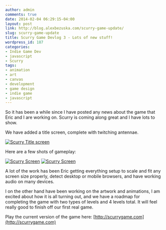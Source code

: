 ```yaml
---
author: admin
comments: true
date: 2014-02-04 06:29:15-04:00
layout: post
link: http://blog.alexbezuska.com/scurry-game-update/
slug: scurry-game-update
title: Scurry Game Devlog 3 - Lots of new stuff!
wordpress_id: 187
categories:
- Indie Game Dev
- javascript
- Scurry
tags:
- animation
- art
- canvas
- development
- game design
- indie game
- javascript
---
```


So it has been a while since I have posted any news about the game that Eric and I are working on. Scurry is coming along great and I have lots to show.

We have added a title screen, complete with twitching antennae.

[![Scurry Title screen](/images/2014/02/Screen-Shot-2014-01-30-at-11.56.30-PM.png)](/images/2014/02/Screen-Shot-2014-01-30-at-11.56.30-PM.png)



Here are a few shots of gameplay:

[![Scurry Screen](/images/2014/02/Screen-Shot-2014-02-04-at-1.24.59-AM.png)](/images/2014/02/Screen-Shot-2014-02-04-at-1.24.59-AM.png) [![Scurry Screen](/images/2014/02/Screen-Shot-2014-02-04-at-1.25.27-AM.png)](/images/2014/02/Screen-Shot-2014-02-04-at-1.25.27-AM.png)

A lot of the work has been Eric getting everything setup to scale and fit any screen size properly, detect desktop or mobile browsers, and have working audio on many devices.

I on the other hand have been working on the artwork and animations, I am excited about how it is all turning out, and we have a roadmap for completing the game with two types of levels and 4 levels total. It will feel really good to finish off our first real game.

Play the current version of the game here: [http://scurrygame.com](http://scurrygame.com)
